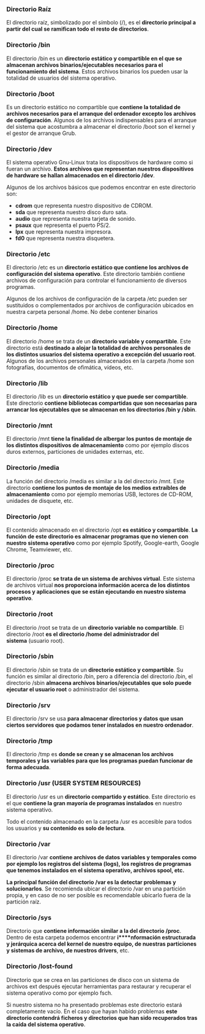 ### Directorio Raíz

El directorio raíz, simbolizado por el símbolo (/), es el **directorio principal a partir del cual se ramifican todo el resto de directorios**.

### Directorio /bin

El directorio /bin es un **directorio estático y compartible en el que se almacenan archivos binarios/ejecutables necesarios para el funcionamiento del sistema**. Estos archivos binarios los pueden usar la totalidad de usuarios del sistema operativo.

### Directorio /boot

Es un directorio estático no compartible que **contiene la totalidad de archivos necesarios para el arranque del ordenador excepto los archivos de configuración**. Algunos de los archivos indispensables para el arranque del sistema que acostumbra a almacenar el directorio /boot son el kernel y el gestor de arranque Grub.

### Directorio /dev

El sistema operativo Gnu-Linux trata los dispositivos de hardware como si fueran un archivo. **Estos archivos que representan nuestros dispositivos de hardware se hallan almacenados en el directorio /dev**.

Algunos de los archivos básicos que podemos encontrar en este directorio son:

- **cdrom** que representa nuestro dispositivo de CDROM.
- **sda** que representa nuestro disco duro sata.
- **audio** que representa nuestra tarjeta de sonido.
- **psaux** que representa el puerto PS/2.
- **lpx** que representa nuestra impresora.
- **fd0** que representa nuestra disquetera.

### Directorio /etc

El directorio /etc es un **directorio estático que contiene los archivos de configuración del sistema operativo**. Este directorio también contiene archivos de configuración para controlar el funcionamiento de diversos programas.

Algunos de los archivos de configuración de la carpeta /etc pueden ser sustituidos o complementados por archivos de configuración ubicados en nuestra carpeta personal /home. No debe contener binarios

### Directorio /home

El directorio /home se trata de un **directorio variable y compartible**. Este directorio está **destinado a alojar la totalidad de archivos personales de los distintos usuarios del sistema operativo a excepción del usuario root**. Algunos de los archivos personales almacenados en la carpeta /home son fotografías, documentos de ofimática, vídeos, etc.

### Directorio /lib

El directorio /lib es un **directorio estático y que puede ser compartible**. Este directorio **contiene bibliotecas compartidas que son necesarias para arrancar los ejecutables que se almacenan en los directorios /bin y /sbin**.

### Directorio /mnt

El directorio /mnt **tiene la finalidad de albergar los puntos de montaje de los distintos dispositivos de almacenamiento** como por ejemplo discos duros externos, particiones de unidades externas, etc.

### Directorio /media

La función del directorio /media es similar a la del directorio /mnt. Este directorio **contiene los puntos de montaje de los medios extraíbles de almacenamiento** como por ejemplo memorias USB, lectores de CD-ROM, unidades de disquete, etc.

### Directorio /opt

El contenido almacenado en el directorio /opt **es estático y compartible**. **La función de este directorio es almacenar programas que no vienen con nuestro sistema operativo** como por ejemplo Spotify, Google-earth, Google Chrome, Teamviewer, etc.

### Directorio /proc

El directorio /proc **se trata de un sistema de archivos virtual**. Este sistema de archivos virtual **nos proporciona información acerca de los distintos procesos y aplicaciones que se están ejecutando en nuestro sistema operativo**.

### Directorio /root

El directorio /root se trata de un **directorio variable no compartible**. El directorio /root **es el directorio /home del administrador del sistema** (usuario root).

### Directorio /sbin

El directorio /sbin se trata de un **directorio estático y compartible**. Su función es similar al directorio /bin, pero a diferencia del directorio /bin, el directorio /sbin **almacena archivos binarios/ejecutables que solo puede ejecutar el usuario root** o administrador del sistema.

### Directorio /srv

El directorio /srv se usa **para almacenar directorios y datos que usan ciertos servidores que podamos tener instalados en nuestro ordenador**.

### Directorio /tmp

El directorio /tmp es **donde se crean y se almacenan los archivos temporales y las variables para que los programas puedan funcionar de forma adecuada**.

### Directorio /usr (USER SYSTEM RESOURCES)

El directorio /usr es un **directorio compartido y estático**. Este directorio es el que **contiene la gran mayoría de programas instalados** en nuestro sistema operativo.

Todo el contenido almacenado en la carpeta /usr es accesible para todos los usuarios y **su contenido es solo de lectura**.

### Directorio /var

El directorio /var **contiene archivos de datos variables y temporales como por ejemplo los registros del sistema (logs), los registros de programas que tenemos instalados en el sistema operativo, archivos spool, etc.**

**La principal función del directorio /var es la detectar problemas y solucionarlos**. Se recomienda ubicar el directorio /var en una partición propia, y en caso de no ser posible es recomendable ubicarlo fuera de la partición raíz.

### Directorio /sys

Directorio que **contiene información similar a la del directorio /proc**. Dentro de esta carpeta podemos encontrar **i****nformación estructurada y jerárquica acerca del kernel de nuestro equipo, de nuestras particiones y sistemas de archivo, de nuestros drivers**, etc.

### Directorio /lost-found

Directorio que se crea en las particiones de disco con un sistema de archivos ext después ejecutar herramientas para restaurar y recuperar el sistema operativo como por ejemplo fsch.

Si nuestro sistema no ha presentado problemas este directorio estará completamente vacío. En el caso que hayan habido problemas **este directorio contendrá ficheros y directorios que han sido recuperados tras la caída del sistema operativo**.